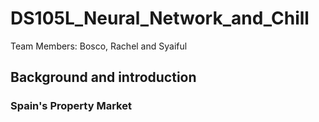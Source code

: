 # DS105L_Neural_Network_and_Chill
Team Members: Bosco, Rachel and Syaiful
## Background and introduction
### Spain's Property Market
